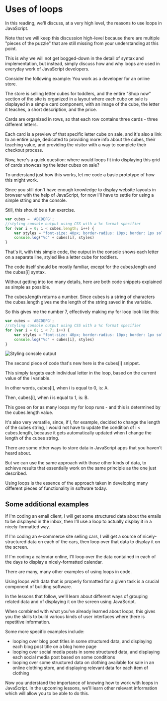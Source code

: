 # Uses of loops

In this reading, we'll discuss, at a very high level, the reasons to use loops in JavaScript.

Note that we will keep this discussion high-level because there are multiple "pieces of the puzzle" that are still missing from your understanding at this point.

This is why we will not get bogged-down in the detail of syntax and implementation, but instead, simply discuss how and why loops are used in everyday work of JavaScript developers.

Consider the following example: You work as a developer for an online store.

The store is selling letter cubes for toddlers, and the entire "Shop now" section of the site is organized in a layout where each cube on sale is displayed in a simple card component, with an image of the cube, the letter it teaches, a short description, and the price.

Cards are organized in rows, so that each row contains three cards - three different letters.

Each card is a preview of that specific letter cube on sale, and it's also a link to an entire page, dedicated to providing more info about the cubes, their teaching value, and providing the visitor with a way to complete their checkout process.

Now, here's a quick question: where would loops fit into displaying this grid of cards showcasing the letter cubes on sale?

To understand just how this works, let me code a basic prototype of how this might work.

Since you still don't have enough knowledge to display website layouts in browser with the help of JavaScript, for now I'll have to settle for using a simple string and the console.

Still, this should be a fun exercise.

```javascript
var cubes = 'ABCDEFG';
//styling console output using CSS with a %c format specifier
for (var i = 0; i < cubes.length; i++) {
    var styles = "font-size: 40px; border-radius: 10px; border: 1px solid blue; background: pink; color: purple";
    console.log("%c" + cubes[i], styles)
}
```

That's it, with this simple code, the output in the console shows each letter on a separate line, styled like a letter cube for toddlers.

The code itself should be mostly familiar, except for the cubes.length and the cubes[i] syntax.

Without getting into too many details, here are both code snippets explained as simple as possible.

The cubes.length returns a number. Since cubes is a string of characters the cubes.length gives me the length of the string saved in the variable.

So this gives me the number 7, effectively making my for loop look like this:

```javascript
var cubes = 'ABCDEFG';
//styling console output using CSS with a %c format specifier
for (var i = 0; i < 7; i++) {
    var styles = "font-size: 40px; border-radius: 10px; border: 1px solid blue; background: pink; color: purple";
    console.log("%c" + cubes[i], styles)
}
```

![Styling console output](https://d3c33hcgiwev3.cloudfront.net/imageAssetProxy.v1/80UV44AjRfe3wSiZ5hrO3Q_cc31ca26763041eb84d824c6facbeca1_console-output-1.png?expiry=1747180800000&hmac=p3wmeYkEvYaQDvuDuvblnbg55ST7XCUtRfploYnyWRU)

The second piece of code that's new here is the cubes[i] snippet.

This simply targets each individual letter in the loop, based on the current value of the i variable.

In other words, cubes[i], when i is equal to 0, is: A.

Then, cubes[i], when i is equal to 1, is: B.

This goes on for as many loops my for loop runs - and this is determined by the cubes.length value.

It's also very versatile, since, if I, for example, decided to change the length of the cubes string, I would not have to update the condition of i < cubes.length, because it gets automatically updated when I change the length of the cubes string.

There are some other ways to store data in JavaScript apps that you haven't heard about.

But we can use the same approach with those other kinds of data, to achieve results that essentially work on the same principle as the one just described.

Using loops is the essence of the approach taken in developing many different pieces of functionality in software today.

## Some additional examples

If I'm coding an email client, I will get some structured data about the emails to be displayed in the inbox, then I'll use a loop to actually display it in a nicely-formatted way.

If I'm coding an e-commerce site selling cars, I will get a source of nicely-structured data on each of the cars, then loop over that data to display it on the screen.

If I'm coding a calendar online, I'll loop over the data contained in each of the days to display a nicely-formatted calendar.

There are many, many other examples of using loops in code.

Using loops with data that is properly formatted for a given task is a crucial component of building software.

In the lessons that follow, we'll learn about different ways of grouping related data and of displaying it on the screen using JavaScript.

When combined with what you've already learned about loops, this gives you the skills to build various kinds of user interfaces where there is repetitive information.

Some more specific examples include:

- looping over blog post titles in some structured data, and displaying each blog post title on a blog home page
- looping over social media posts in some structured data, and displaying each social media post based on some conditions
- looping over some structured data on clothing available for sale in an online clothing store, and displaying relevant data for each item of clothing

Now you understand the importance of knowing how to work with loops in JavaScript. In the upcoming lessons, we'll learn other relevant information which will allow you to be able to do this.
